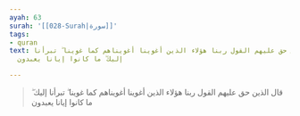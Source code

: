 ```yaml
---
ayah: 63
surah: '[[028-Surah|سورة]]'
tags:
- quran
text: قال الذين حق عليهم القول ربنا هؤلاء الذين أغوينا أغويناهم كما غوينا ۖ تبرأنا
  إليك ۖ ما كانوا إيانا يعبدون

---
```

> قال الذين حق عليهم القول ربنا هؤلاء الذين أغوينا أغويناهم كما غوينا ۖ تبرأنا إليك ۖ ما كانوا إيانا يعبدون
